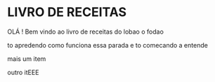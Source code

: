 # LIVRO DE RECEITAS

OLÁ ! Bem vindo ao livro de receitas do lobao o fodao

to apredendo como funciona essa parada e to comecando a entende 

mais um item

outro itEEE
